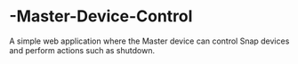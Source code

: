 # -Master-Device-Control
A simple web application where the Master device can control Snap devices and perform actions such as shutdown.
